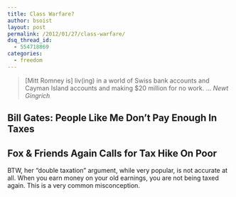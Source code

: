 ```yaml
---
title: Class Warfare?
author: bsoist
layout: post
permalink: /2012/01/27/class-warfare/
dsq_thread_id:
  - 554718869
categories:
  - freedom
---
```

> [Mitt Romney is] liv(ing) in a world of Swiss bank accounts and Cayman Island accounts and making $20 million for no work. &#8230; <cite>Newt Gingrich</cite>

## Bill Gates: People Like Me Don&#8217;t Pay Enough In Taxes



## Fox & Friends Again Calls for Tax Hike On Poor



BTW, her &#8220;double taxation&#8221; argument, while very popular, is not accurate at all. When you earn money on your old earnings, you are not being taxed again. This is a very common misconception.
